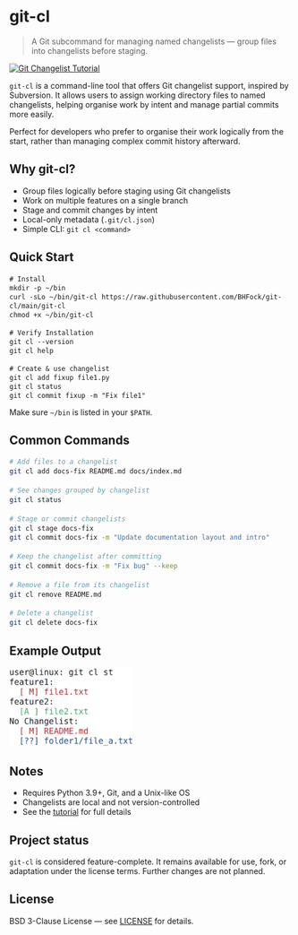 <!--
git-cl is a minimal Git subcommand that brings changelist support to Git. Organise modified files into named changelists before staging or committing. Ideal for managing partial commits.
-->
# git-cl

> A Git subcommand for managing named changelists — group files into changelists before staging.

[![Git Changelist Tutorial](https://img.shields.io/badge/Tutorial-View-blue)](https://github.com/BHFock/git-cl/blob/main/docs/tutorial.md)


`git-cl` is a command-line tool that offers Git changelist support, inspired by Subversion. It allows users to assign working directory files to named changelists, helping organise work by intent and manage partial commits more easily.

Perfect for developers who prefer to organise their work logically from the start, rather than managing complex commit history afterward.

## Why git-cl?

- Group files logically before staging using Git changelists
- Work on multiple features on a single branch
- Stage and commit changes by intent
- Local-only metadata (`.git/cl.json`)
- Simple CLI: `git cl <command>`

## Quick Start

```
# Install
mkdir -p ~/bin
curl -sLo ~/bin/git-cl https://raw.githubusercontent.com/BHFock/git-cl/main/git-cl
chmod +x ~/bin/git-cl

# Verify Installation
git cl --version
git cl help

# Create & use changelist
git cl add fixup file1.py
git cl status
git cl commit fixup -m "Fix file1"
```

Make sure `~/bin` is listed in your `$PATH`. 

## Common Commands

```bash
# Add files to a changelist
git cl add docs-fix README.md docs/index.md

# See changes grouped by changelist
git cl status

# Stage or commit changelists
git cl stage docs-fix
git cl commit docs-fix -m "Update documentation layout and intro"

# Keep the changelist after committing
git cl commit docs-fix -m "Fix bug" --keep

# Remove a file from its changelist
git cl remove README.md

# Delete a changelist
git cl delete docs-fix
```

## Example Output

<p align="left">
  <img src="docs/git-cl.png" alt="git-cl status changelist screenshot in terminal" width="220"/>
</p>

## Notes

- Requires Python 3.9+, Git, and a Unix-like OS
- Changelists are local and not version-controlled
- See the [tutorial](docs/tutorial.md) for full details
  
## Project status

`git-cl` is considered feature-complete. It remains available for use, fork, or adaptation under the license terms. Further changes are not planned.

## License

BSD 3-Clause License — see [LICENSE](./LICENSE) for details.

<!--
Keywords: git changelist, svn changelist, partial commit, group files, perforce, git extension, organize changes, subversion
-->

